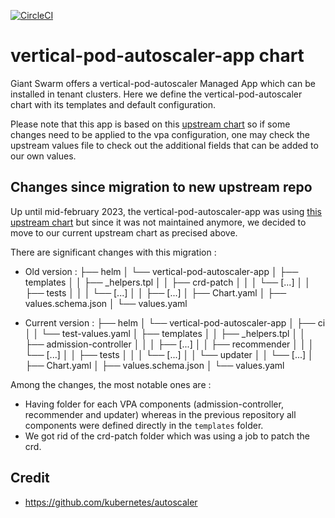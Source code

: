 [![CircleCI](https://circleci.com/gh/giantswarm/vertical-pod-autoscaler-app.svg?style=shield)](https://circleci.com/gh/giantswarm/vertical-pod-autoscaler-app)

# vertical-pod-autoscaler-app chart

Giant Swarm offers a vertical-pod-autoscaler Managed App which can be installed in tenant clusters.
Here we define the vertical-pod-autoscaler chart with its templates and default configuration.

Please note that this app is based on this [upstream chart](https://github.com/cowboysysop/charts/tree/master/charts/vertical-pod-autoscaler) so if some changes need to be applied to the vpa configuration, one may check the upstream values file to check out the additional fields that can be added to our own values.

## Changes since migration to new upstream repo

Up until mid-february 2023, the vertical-pod-autoscaler-app was using [this upstream chart](https://github.com/FairwindsOps/charts/tree/master/stable/vpa) but since it was not maintained anymore, we decided to move to our current upstream chart as precised above.

There are significant changes with this migration :
- Old version :
├── helm
│   └── vertical-pod-autoscaler-app
│       ├── templates
│       │   ├── _helpers.tpl
│       │   ├── crd-patch
│       │   │   └── [...]
│       │   ├── tests
│       │   │   └── [...]
│       │   ├── [...]
│       ├── Chart.yaml
│       ├── values.schema.json
│       └── values.yaml

- Current version :
├── helm
│   └── vertical-pod-autoscaler-app
│       ├── ci
│       │   └── test-values.yaml
│       ├── templates
│       │   ├── _helpers.tpl
│       │   ├── admission-controller
│       │   │   ├── [...]
│       │   ├── recommender
│       │   │   └── [...]
│       │   ├── tests
│       │   │   └── [...]
│       │   └── updater
│       │       └── [...]
│       ├── Chart.yaml
│       ├── values.schema.json
│       └── values.yaml

Among the changes, the most notable ones are :
- Having folder for each VPA components (admission-controller, recommender and updater) whereas in the previous repository all components were defined directly in the `templates` folder.
- We got rid of the crd-patch folder which was using a job to patch the crd.

## Credit

* https://github.com/kubernetes/autoscaler
